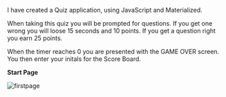 I have created a Quiz application, using JavaScript and Materialized. 

When taking this quiz you will be prompted for questions. If you get one wrong you will loose 15 seconds and 10 points. If you get a question right you earn 25 points.

When the timer reaches 0 you are presented with the GAME OVER screen. You then enter your initals for the Score Board.


**Start Page**

![firstpage](https://user-images.githubusercontent.com/61640527/80329235-b02f5380-880f-11ea-99b2-4ba163eb780f.png)




